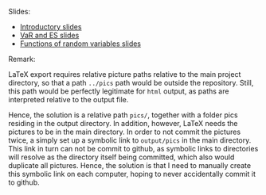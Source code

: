 Slides:

- [Introductory slides](http://cgroll.github.io/riskMan/output/intro.slides.html#/)
- [VaR and ES slides](http://cgroll.github.io/riskMan/output/var_es.slides.html#/)
- [Functions of random variables slides](http://cgroll.github.io/riskMan/output/func_rand_var.slides.html#/)


Remark:

LaTeX export requires relative picture paths relative to the main
project directory, so that a path `../pics` path would be outside the
repository. Still, this path would be perfectly legitimate for `html`
output, as paths are interpreted relative to the output file.

Hence, the solution is a relative path `pics/`, together with a folder
pics residing in the output directory. In addition, however, LaTeX
needs the pictures to be in the main directory. In order to not commit
the pictures twice, a simply set up a symbolic link to `output/pics`
in the main directory. This link in turn can not be commit to github,
as symbolic links to directories will resolve as the directory itself
being committed, which also would duplicate all pictures. Hence, the
solution is that I need to manually create this symbolic link on each
computer, hoping to never accidentally commit it to github.
